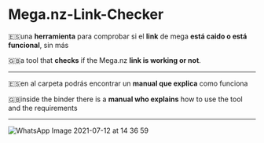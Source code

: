 # Mega.nz-Link-Checker 

🇪🇸una **herramienta** para comprobar si el **link** de mega **está caido o está funcional**, sin más


🇬🇧a tool that **checks** if the Mega.nz **link is working or not**.

-------------------------------


🇪🇸en al carpeta podrás encontrar un **manual que explica** como funciona

🇬🇧inside the binder there is a **manual who explains** how to use the tool and the requirements

---------------------------
![WhatsApp Image 2021-07-12 at 14 36 59](https://user-images.githubusercontent.com/87647482/126152642-991f383b-6ba9-4dbd-bc76-719f823ac7e9.jpeg)
